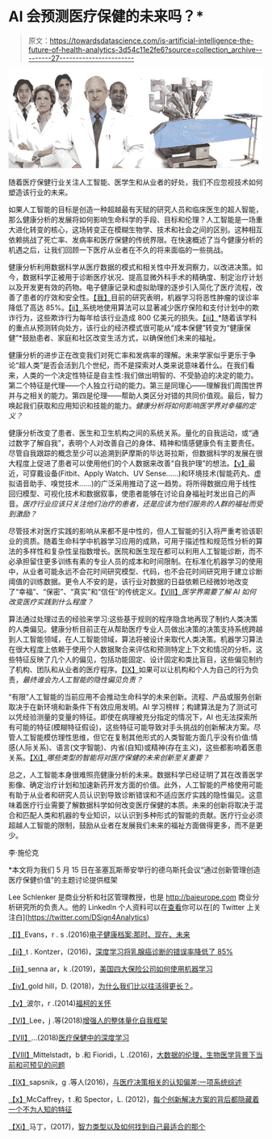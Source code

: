 # AI 会预测医疗保健的未来吗？*

> 原文：<https://towardsdatascience.com/is-artificial-intelligence-the-future-of-health-analytics-3d54c11e2fe6?source=collection_archive---------27----------------------->

![](img/9c523ef193d42b83a8e266de02495626.png)

随着医疗保健行业关注人工智能、医学生和从业者的好处，我们不应忽视技术如何塑造该行业的未来。

如果人工智能的目标是创造一种超越最有天赋的研究人员和临床医生的超人智能，那么健康分析的发展将如何影响生命科学的手段、目标和伦理？人工智能是一场重大进化转变的核心，这场转变正在模糊生物学、技术和社会之间的区别。这种相互依赖挑战了死亡率、发病率和医疗保健的传统界限。在快速概述了当今健康分析的机遇之后，让我们回顾一下医疗从业者在不久的将来面临的一些挑战。

健康分析利用数据科学从医疗数据的模式和相关性中开发洞察力，以改进决策。如今，数据科学正被用于诊断医疗状况、提高显微外科手术的精确度、制定治疗计划以及开发更有效的药物。电子健康记录和虚拟助理的逐步引入简化了医疗流程，改善了患者的疗效和安全性。[【我】](http://file///C:/Users/Lee/Dropbox/Conferences/Is%20Artificial%20Intelligence%20the%20future%20of%20Health%20Analytics.docx#_edn1)目前的研究表明，机器学习将恶性肿瘤的误诊率降低了高达 85%。[【ii】](http://file///C:/Users/Lee/Dropbox/Conferences/Is%20Artificial%20Intelligence%20the%20future%20of%20Health%20Analytics.docx#_edn2)系统地使用算法可以显著减少医疗保险和支付计划中的欺诈行为，这些欺诈行为每年给该行业造成 800 亿美元的损失。[【iii】](http://file///C:/Users/Lee/Dropbox/Conferences/Is%20Artificial%20Intelligence%20the%20future%20of%20Health%20Analytics.docx#_edn3)*随着该学科的重点从预测转向处方，该行业的经济模式很可能从“成本保健”转变为“健康保健”*鼓励患者、家庭和社区改变生活方式，以确保他们未来的福祉。

健康分析的进步正在改变我们对死亡率和发病率的理解。未来学家似乎更乐于争论“超人类”是否会活到几个世纪，而不是探索对人类来说意味着什么。在我们看来，人类的一个决定性特征是自主性:我们做出明智的、不受胁迫的决定的能力。第二个特征是代理——个人独立行动的能力。第三是同理心——理解我们周围世界并与之相关的能力。第四是伦理——帮助人类区分对错的共同价值观。最后，智力唤起我们获取和应用知识和技能的能力。*健康分析将如何影响医学界对幸福的定义？*

健康分析改变了患者、医生和卫生机构之间的系统关系。量化的自我运动，或“通过数字了解自我”，表明个人对改善自己的身体、精神和情感健康负有主要责任。尽管自我跟踪的概念至少可以追溯到萨摩斯的毕达哥拉斯，但数据科学的发展在很大程度上促进了患者可以使用他们的个人数据来改善“自我护理”的想法。[【v】](http://file///C:/Users/Lee/Dropbox/Conferences/Is%20Artificial%20Intelligence%20the%20future%20of%20Health%20Analytics.docx#_edn5)最近，可穿戴设备(Fitbit、Apply Watch、UV Sense……)和环境技术(智能药丸、虚拟语音助手、嗅觉技术……)的广泛采用推动了这一趋势。将所得数据应用于线性回归模型、可视化技术和数据叙事，使患者能够在讨论自身福祉时发出自己的声音。*医疗行业应该只关注他们治疗的患者，还是应该为他们服务的人群的福祉而受到激励？*

尽管技术对医疗实践的影响从来都不是中性的，但人工智能的引入将严重考验该职业的资质。随着生命科学中机器学习应用的成熟，可用于描述性和规范性分析的算法的多样性和复杂性呈指数增长。医院和医生现在都可以利用人工智能诊断，而不必承担留住更多训练有素的专业人员的成本和时间限制。在标准化机器学习的使用中，从业者可能永远不会花时间研究模型、代码，也不会花时间研究用于建立诊断阈值的训练数据。更令人不安的是，该行业对数据的日益依赖已经微妙地改变了“幸福”、“保密”、“真实”和“信任”的传统定义。[【VIII】](http://file///C:/Users/Lee/Dropbox/Conferences/Is%20Artificial%20Intelligence%20the%20future%20of%20Health%20Analytics.docx#_edn8)*医学界需要了解 AI 如何改变医疗实践到什么程度？*

算法通过处理过去的经验来学习:这些基于规则的程序隐含地再现了制约人类决策的人类偏见。健康分析目前正在从帮助医疗专业人员做出决策的决策支持系统跨越到人工智能领域，在人工智能领域，算法将被设计来取代人类决策。机器学习算法在很大程度上依赖于使用个人数据聚合来评估和预测特定上下文和情况的分析。这些特征反映了几个人的偏见，包括功能固定、设计固定和类比盲目，这些偏见制约了机构、团队和从业者的医疗程序。[【IX】](http://file///C:/Users/Lee/Dropbox/Conferences/Is%20Artificial%20Intelligence%20the%20future%20of%20Health%20Analytics.docx#_edn9)如果可以让机构和个人为自己的行为负责，*最终谁会为人工智能的隐性偏见负责？*

“有限”人工智能的当前应用不会推动生命科学的未来创新。流程、产品或服务创新取决于在新环境和新条件下有效应用发明。AI 学习榜样；构建算法是为了测试可以凭经验测量的变量的特征。即使在病理被充分指定的情况下，AI 也无法探索所有可能的特征(模糊特征假设)，这些特征可能导致对手头挑战的创新解决方案。尽管人工智能模仿理性思维，但它在复制其他形式的人类智能方面几乎没有价值:情感(人际关系)、语言(文字智能)、内省(自知)或精神(存在主义)，这些都影响着医患关系。[【Xi】](http://file///C:/Users/Lee/Dropbox/Conferences/Is%20Artificial%20Intelligence%20the%20future%20of%20Health%20Analytics.docx#_edn11)*哪些类型的智能将对医疗保健的未来创新至关重要？*

总之，人工智能本身很难照亮健康分析的未来。数据科学已经证明了其在改善医学影像、确定治疗计划和加速新药开发方面的价值。此外，人工智能的严格使用可能有助于从业者和研究人员认识到导致诊断错误和不适应医疗实践的隐性偏见。这意味着医疗行业需要了解数据科学如何改变医疗保健的本质。未来的创新将取决于混合和匹配人类和机器的专业知识，以认识到多种形式的智能的贡献。医疗行业必须超越人工智能的限制，鼓励从业者在发展我们未来的福祉方面做得更多，而不是更少。

李·施伦克

*本文将为我们 5 月 15 日在圣塞瓦斯蒂安举行的德乌斯托会议“通过创新管理创造医疗保健价值”的主题讨论提供框架

Lee Schlenker 是商业分析和社区管理教授，也是 http://baieurope.com 商业分析研究所的负责人。他的 LinkedIn 个人资料可以在[查看](http://www.linkedin.com/in/leeschlenker.)你可以在[的 Twitter 上关注白](https://twitter.com/DSign4Analytics)

[【I】](http://file///C:/Users/Lee/Dropbox/Conferences/Is%20Artificial%20Intelligence%20the%20future%20of%20Health%20Analytics.docx#_ednref1)Evans，r . s .(2016)[电子健康档案:那时、现在、未来](https://www.ncbi.nlm.nih.gov/pmc/articles/PMC5171496/)

[【ii】](http://file///C:/Users/Lee/Dropbox/Conferences/Is%20Artificial%20Intelligence%20the%20future%20of%20Health%20Analytics.docx#_ednref2)t . Kontzer，(2016)，[深度学习将乳腺癌诊断的错误率降低了 85%](https://blogs.nvidia.com/blog/2016/09/19/deep-learning-breast-cancer-diagnosis/)

[【iii】](http://file///C:/Users/Lee/Dropbox/Conferences/Is%20Artificial%20Intelligence%20the%20future%20of%20Health%20Analytics.docx#_ednref3)senna ar，k .(2019)，[美国四大保险公司如何使用机器学习](https://emerj.com/ai-sector-overviews/machine-learning-at-insurance-companies/)

[【iv】](http://file///C:/Users/Lee/Dropbox/Conferences/Is%20Artificial%20Intelligence%20the%20future%20of%20Health%20Analytics.docx#_ednref4)gold hill，D. (2018)，[为什么我们比以往活得更长？](https://www.independent.co.uk/news/long_reads/live-longer-longevity-stem-cells-ageing-a8332701.html)。

[【v】](http://file///C:/Users/Lee/Dropbox/Conferences/Is%20Artificial%20Intelligence%20the%20future%20of%20Health%20Analytics.docx#_ednref5)波尔，r .(2014)[福柯的关怀](https://politicaltheology.com/foucaults-care/)

[【VI】](http://file///C:/Users/Lee/Dropbox/Conferences/Is%20Artificial%20Intelligence%20the%20future%20of%20Health%20Analytics.docx#_ednref6)Lee，j .等(2018)[增强人的整体量化自我框架](https://link.springer.com/chapter/10.1007/978-3-319-91131-1_15)

[【VII】](http://file///C:/Users/Lee/Dropbox/Conferences/Is%20Artificial%20Intelligence%20the%20future%20of%20Health%20Analytics.docx#_ednref7)…(2018)[医疗保健中的深度学习](https://missinglink.ai/guides/neural-network-concepts/deep-learning-healthcare/)

[【VIII】](http://file///C:/Users/Lee/Dropbox/Conferences/Is%20Artificial%20Intelligence%20the%20future%20of%20Health%20Analytics.docx#_ednref8)Mittelstadt，b .和 Fioridi，L .(2016)，[大数据的伦理，生物医学背景下当前和可预见的问题](https://www.researchgate.net/publication/305813620_The_Ethics_of_Big_Data_Current_and_Foreseeable_Issues_in_Biomedical_Contexts)

[【IX】](http://file///C:/Users/Lee/Dropbox/Conferences/Is%20Artificial%20Intelligence%20the%20future%20of%20Health%20Analytics.docx#_ednref9)sapsnik，g .等人(2016)，[与医疗决策相关的认知偏差:一项系统综述](https://www.ncbi.nlm.nih.gov/pmc/articles/PMC5093937/)

[【x】](http://file///C:/Users/Lee/Dropbox/Conferences/Is%20Artificial%20Intelligence%20the%20future%20of%20Health%20Analytics.docx#_ednref10)McCaffrey，t .和 Spector，L. (2012)，[每个创新解决方案的背后都隐藏着一个不为人知的特征](http://citeseerx.ist.psu.edu/viewdoc/download?doi=10.1.1.698.9145&rep=rep1&type=pdf)

[【Xi】](http://file///C:/Users/Lee/Dropbox/Conferences/Is%20Artificial%20Intelligence%20the%20future%20of%20Health%20Analytics.docx#_ednref11)马丁，(2017)，[智力类型以及如何找到自己最适合的那个](https://www.cleverism.com/types-of-intelligence/)